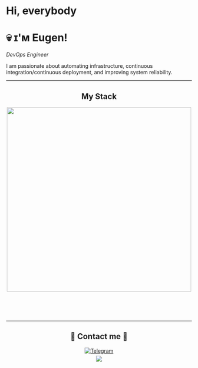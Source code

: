 # Hi, everybody 
<!--Header Name-->
# 💀 ɪ'ᴍ Eugen! 
*DevOps Engineer*
<br /> 

<!--Start Intro-->               
<p align="left">I am passionate about automating infrastructure, continuous integration/continuous deployment, and improving system reliability. </p>


---
<div align="center">
  <h2>My Stack</h2> 
  <p>
    <img width="500px" src="https://skillicons.dev/icons?i=md,bash,ansible,git,docker,linux,gitlab,&perline=10" />
  </p>
  <br />
  <br />
  <br />

---
  <h2>🤝 Contact me 🤝</h2>
  <a href="https://t.me/Eugenevarl" target="_blank">
    <img src="https://img.shields.io/badge/Telegram-2CA5E0?style=for-the-badge&logo=telegram&logoColor=white" alt="Telegram" style="margin-bottom: 5px;" />
  </a>
</div>

<!--Footer-->
<div align="center">
  <img src="https://capsule-render.vercel.app/api?type=waving&color=gradient&height=65&section=footer"/>
</div>




